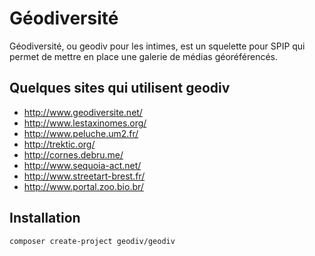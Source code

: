 # Géodiversité

Géodiversité, ou geodiv pour les intimes, est un squelette pour SPIP qui permet de mettre en place une galerie de médias géoréférencés.


## Quelques sites qui utilisent geodiv

- http://www.geodiversite.net/
- http://www.lestaxinomes.org/
- http://www.peluche.um2.fr/
- http://trektic.org/
- http://cornes.debru.me/
- http://www.sequoia-act.net/
- http://www.streetart-brest.fr/
- http://www.portal.zoo.bio.br/

## Installation

```bash
composer create-project geodiv/geodiv
```
